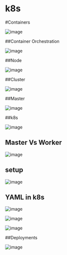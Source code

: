 # k8s
#Containers

![image](https://user-images.githubusercontent.com/34361796/123226242-19ccef80-d4f1-11eb-8550-2f13dbd6d3dd.png)


##Container Orchestration

![image](https://user-images.githubusercontent.com/34361796/123226274-22252a80-d4f1-11eb-8d7e-b64385eb69e7.png)


##Node

![image](https://user-images.githubusercontent.com/34361796/123226309-2b15fc00-d4f1-11eb-8534-5fc3e62b05e5.png)


##Cluster

![image](https://user-images.githubusercontent.com/34361796/123226330-2fdab000-d4f1-11eb-97aa-f3266f06d7ef.png)


##Master

![image](https://user-images.githubusercontent.com/34361796/123226361-3832eb00-d4f1-11eb-9258-5c608bad196a.png)


##k8s

![image](https://user-images.githubusercontent.com/34361796/123226385-3ec16280-d4f1-11eb-8336-98d5e08a09c6.png)


## Master Vs Worker

![image](https://user-images.githubusercontent.com/34361796/123226488-57ca1380-d4f1-11eb-8422-e048b079bcdb.png)


## setup

![image](https://user-images.githubusercontent.com/34361796/123226516-5e588b00-d4f1-11eb-873b-8620725ea9a1.png)


## YAML in k8s

![image](https://user-images.githubusercontent.com/34361796/123226606-70d2c480-d4f1-11eb-9d9f-2b058a615ec9.png)

![image](https://user-images.githubusercontent.com/34361796/123226610-729c8800-d4f1-11eb-9163-1c1ac170b75f.png)

![image](https://user-images.githubusercontent.com/34361796/123226571-69abb680-d4f1-11eb-9380-ffe855a96f20.png)

##Deployments

![image](https://user-images.githubusercontent.com/34361796/123226731-89db7580-d4f1-11eb-87b0-2f3a0618d13e.png)





